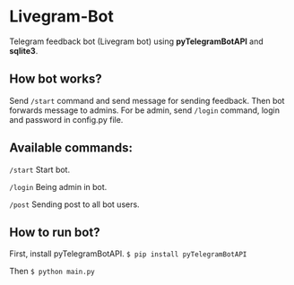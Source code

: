 # Livegram-Bot
Telegram feedback bot (Livegram bot) using **pyTelegramBotAPI** and **sqlite3**.
## How bot works?
Send `/start` command and send message for sending feedback. Then bot forwards message to admins. For be admin, send `/login` command, login and password in config.py file.
## Available commands:
`/start` Start bot.

`/login` Being admin in bot.

`/post`  Sending post to all bot users.

## How to run bot?
First, install pyTelegramBotAPI.
`$ pip install pyTelegramBotAPI`

Then
`$ python main.py`
